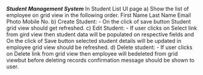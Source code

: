 ***Student Management System***
In Student List UI page
a) Show the list of employee on grid view in the following order.
 First Name Last Name Email Photo Mobile No.
b) Create Student: - On the click of save button Student grid view should get refreshed.
c) Edit Student: - If user clicks on Select link from gird view then student data will be populated on respective fields and On the click of Save button selected student details will be updated in employee grid view should be refreshed.
d) Delete student: - If user clicks on Delete link from grid view then employee will bedeleted from grid viewbut before deleting records confirmation message should be shown to user.
